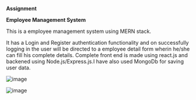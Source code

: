 **Assignment**

**Employee Management System**

This is a employee management system using MERN stack.

It has a Login and Register authentication functionality and on successfully logging in the user will be directed to a employee detail form wherin he/she can fill his complete details.
Complete front end is made using react.js and backened using Node.js/Express.js.I have also used MongoDb for saving user data.

![image](https://user-images.githubusercontent.com/51504166/119929387-06cf0a00-bf9b-11eb-98b6-eedd55fbcf55.png)


![image](https://user-images.githubusercontent.com/51504166/119929611-79d88080-bf9b-11eb-8604-15ff18a0be8f.png)


